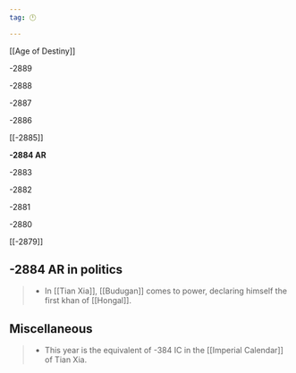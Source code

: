 ```yaml
---
tag: 🕛

---
```

[[Age of Destiny]]


-2889

-2888

-2887

-2886

[[-2885]]

**-2884 AR**

-2883

-2882

-2881

-2880

[[-2879]]



## -2884 AR in politics

>  - In [[Tian Xia]], [[Budugan]] comes to power, declaring himself the first khan of [[Hongal]].


## Miscellaneous

>  - This year is the equivalent of -384 IC in the [[Imperial Calendar]] of Tian Xia.






